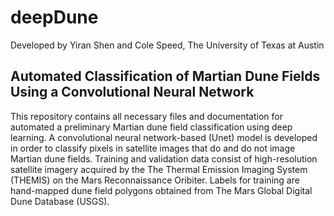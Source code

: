 # deepDune
Developed by Yiran Shen and Cole Speed, The University of Texas at Austin

## Automated Classification of Martian Dune Fields Using a Convolutional Neural Network
This repository contains all necessary files and documentation for automated a preliminary Martian dune field classification using deep learning. A convolutional neural network-based (Unet) model is developed in order to classify pixels in satellite images that do and do not image Martian dune fields. Training and validation data consist of high-resolution satellite imagery acquired by the The Thermal Emission Imaging System (THEMIS) on the Mars Reconnaissance Oribiter. Labels for training are hand-mapped dune field polygons obtained from The Mars Global Digital Dune Database (USGS). 
